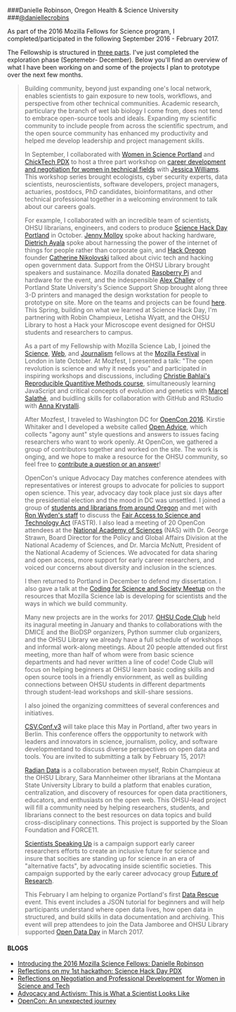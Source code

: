 ###Danielle Robinson, Oregon Health & Science University
###[@daniellecrobins](https://twitter.com/daniellecrobins)

As part of the 2016 Mozilla Fellows for Science program, I completed/participated in the following September 2016 - February 2017.

The Fellowship is structured in [three parts](https://github.com/mozillascience/fellows-class-2016/blob/master/roadmap.md). I've just completed the exploration phase (Septemebr- December). Below you'll find an overview of what I have been working on and some of the projects I plan to prototype over the next few months.
>
>Building community, beyond just expanding one's local network, enables scientists to gain exposure to new tools, workflows, and perspective from other technical communities.  Academic research, particulary the branch of wet lab biology I come from, does not tend to embrace open-source tools and ideals. Expanding my scientific community to include people from across the scientific spectrum, and the open source community has enhanced my productivity and helped me develop leadership and project management skills. 
>
>In September, I collaborated with [Women in Science Portland](http://wisportland.weebly.com/) and [ChickTech PDX](https://portland.chicktech.org/) to host a three part workshop on [career development and negotiation for women in technical fields](https://science.mozilla.org/blog/reflections-on-women-in-stem) with [Jessica Williams](http://superwomanproject.com/). This workshop series brought ecologists, cyber security experts, data scientists, neuroscientists, software developers, project managers, actuaries, postdocs, PhD candidates, bioinformatitans, and other technical professional together in a welcoming environment to talk about our careers goals. 
>
>For example, I collaborated with an incredible team of scientists, OHSU librarians, engineers, and coders to produce [Science Hack Day Portland](http://portland.sciencehackday.org/) in October. [Jenny Molloy](https://twitter.com/jenny_molloy?lang=en) spoke about hacking hardware, [Dietrich Ayala](https://twitter.com/dietrich) spoke about harnessing the power of the internet of things for people rather than corporate gain, and [Hack Oregon](http://www.hackoregon.org/) founder [Catherine Nikolovski](https://twitter.com/cat_nikolovski?lang=en) talked about civic tech and hacking open government data. Support from the OHSU Library brought speakers and sustainance. Mozilla donated [Raspberry Pi](https://www.raspberrypi.org/) and hardware for the event, and the indespensible [Alex Challey](https://twitter.com/alexchally) of Portland State University's Science Support Shop brought along three 3-D printers and managed the design workstation for people to prototype on site. More on the teams and projects can be found [here](https://storify.com/rchampieux/science-hack-day-portland). This Spring, building on what we learned at Science Hack Day, I'm partnering with Robin Champieux, Letisha Wyatt, and the OHSU Library to host a Hack your Microscope event designed for OHSU students and researchers to campus.
>
>As a part of my Fellowship with Mozilla Science Lab, I joined the [Science](https://science.mozilla.org/programs/fellowships/fellows), [Web](https://advocacy.mozilla.org/en-US/open-web-fellows/fellows2016), and [Journalism](https://opennews.org/what/fellowships/info/) fellows at the [Mozilla Festival](https://mozillafestival.org/) in London in late October. At Mozfest, I presented a talk: "The open revolution is science and why it needs you" and participated in inspiring workshops and discussions, including [Christie Bahlai's Reproducible Quantitive Methods course](https://cbahlai.github.io/rqm-template/), simultaneously learning JavaScript and critical concepts of evolution and genetics with [Marcel Salathé](https://www.edx.org/course/nature-code-biology-javascript-epflx-nic1-0x), and buidling skills for collaboration with GitHub and RStudio with [Anna Krystalli](http://annakrystalli.github.io/). 
>
>After Mozfest, I traveled to Washington DC for [OpenCon 2016](http://www.opencon2016.org/updates/). Kirstie Whitaker and I developed a website called [Open Advice](https://kirstiejane.github.io/OpenAdvice/), which collects "agony aunt" style questions and answers to issues facing researchers who want to work openly. At OpenCon, we gathered a group of contributors together and worked on the site. The work is onging, and we hope to make a resource for the OHSU community, so feel free to [contribute a question or an answer](https://github.com/KirstieJane/OpenAdvice)! 
>
>OpenCon's unique Advocacy Day matches conference atendees with representatives or interest groups to advocate for policies to support open science. This year, advocacy day took place just six days after the presidential election and the mood in DC was unsettled. I joined a group of [students and librarians from around Oregon](https://twitter.com/Neurosarda/status/798242797103026176) and met with [Ron Wyden's staff](https://opencon2016.sched.com/event/8uTk/advocacy-meeting-senator-ron-wyden-d-or?iframe=no&w=100%&sidebar=yes&bg=no) to discuss the [Fair Access to Science and Technology Act](https://en.wikipedia.org/wiki/Fair_Access_to_Science_and_Technology_Research_Act) (FASTR). I also lead a meeting of 20 OpenCon attendees at the [National Academy of Sciences](https://opencon2016.sched.com/event/8uTZ/advocacy-meeting-national-academy-of-sciences?iframe=no&w=100%&sidebar=yes&bg=no) (NAS) with Dr. George Strawn, Board Director for the Policy and Global Affairs Division at the National Academy of Sciences, and Dr. Marcia McNutt, President of the National Academy of Sciences. We advocated for data sharing and open access, more support for early career researchers, and voiced our concerns about diversity and inclusion in the sciences.
>
>I then returned to Portland in December to defend my dissertation. I also gave a talk at the [Coding for Science and Society Meetup](https://www.meetup.com/Dat-Meetup/events/235968044/) on the resources that Mozilla Science lab is developing for scientists and the ways in which we build community.
>
>Many new projects are in the works for 2017. [OHSU Code Club](https://github.com/daniellecrobinson/OHSU-Code-Club) held its inagural meeting in January and thanks to collaborations with the DMICE and the BioDSP organizers, Python summer club organizers, and the OHSU Library we already have a full schedule of workshops and informal work-along meetings. About 20 people attended out first meeting, more than half of whom were from basic science departments and had never written a line of code! Code Club will focus on helping beginners at OHSU learn basic coding skills and open source tools in a friendly enviornment, as well as building connections between OHSU students in different departments through student-lead workshops and skill-share sessions. 
>
>I also joined the organizing committees of several conferences and initiatives. 
>
>[CSV,Conf,v3](https://csvconf.com/) will take place this May in Portland, after two years in Berlin. This conference offers the oppportunity to network with leaders and innovators in science, journalism, policy, and software developmentand to discuss diverse perspectives on open data and tools. You are invited to submitting a talk by February 15, 2017!  
>
>[Radian Data](http://radiandata.com/) is a collaboration between myself, Robin Champieux at the OHSU Library, Sara Mannheimer other librarians at the Montana State University Library to build a platform that enables curation, centralization, and discovery of resources for open data practitioners, educators, and enthusiasts on the open web. This OHSU-lead project will fill a community need by helping researchers, students, and librarians connect to the best resources on data topics and build cross-disciplinary connections. This project is supported by the Sloan Foundation and FORCE11.
>
>[Scientists Speaking Up](http://futureofresearch.org/campaign-scientists-speaking-up/) is a campaign support early career researchers efforts to create an inclusive future for science and insure that socities are standing up for science in an era of "alternative facts", by advocating inside scientific societies. This campaign supported by the early career advocacy group [Future of Research](http://futureofresearch.org/).
>
>This February I am helping to organize Portland's first [Data Rescue](http://calagator.org/events/1250471401) event. This event includes a JSON tutorial for beginners and will help participants understand where open data lives, how open data in structured, and build skills in data documentation and archiving. This event will prep attendees to join the Data Jamboree and OHSU Library supported [Open Data Day](https://www.eventbrite.com/e/open-data-day-portland-tickets-31370043645) in March 2017.


#### BLOGS
* [Introducing the 2016 Mozilla Science Fellows: Danielle Robinson](https://science.mozilla.org/blog/intro-to-danielle)
* [Reflections on my 1st hackathon: Science Hack Day PDX](https://science.mozilla.org/blog/science-hack-day-pdx)
* [Reflections on Negotiation and Professional Development for Women in Science and Tech](https://science.mozilla.org/blog/reflections-on-women-in-stem)
* [Advocacy and Activism: This is What a Scientist Looks Like](https://science.mozilla.org/blog/advocacy-we-are-scientists)
* [OpenCon: An unexpected journey](https://science.mozilla.org/blog/opencon-an-unexpected-journey)


